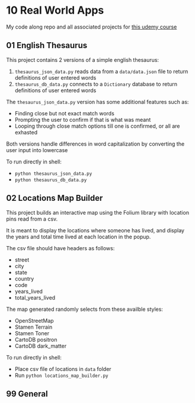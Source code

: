 # 10 Real World Apps
My code along repo and all associated projects for [this udemy course](https://www.udemy.com/course/the-python-mega-course/)

## 01 English Thesaurus
This project contains 2 versions of a simple english thesaurus:
1. `thesaurus_json_data.py` reads data from a `data/data.json` file to return definitions of user entered words
2. `thesaurus_db_data.py` connects to a `Dictionary` database to return definitions of user entered words

The `thesaurus_json_data.py` version has some additional features such as:
- Finding close but not exact match words
- Prompting the user to confirm if that is what was meant
- Looping through close match options till one is confirmed, or all are exhasted

Both versions handle differences in word capitalization by converting the user input into lowercase

To run directly in shell:
- `python thesaurus_json_data.py`
- `python thesaurus_db_data.py`

## 02 Locations Map Builder
This project builds an interactive map using the Folium library with location pins read from a csv.


It is meant to display the locations where someone has lived, and display the years and total time lived at each location in the popup.


The csv file should have headers as follows:
- street
- city
- state
- country
- code
- years_lived
- total_years_lived


The map generated randomly selects from these availble styles:
- OpenStreetMap
- Stamen Terrain
- Stamen Toner
- CartoDB positron
- CartoDB dark_matter


To run directly in shell:
- Place csv file of locations in `data` folder
- Run `python locations_map_builder.py`

## 99 General